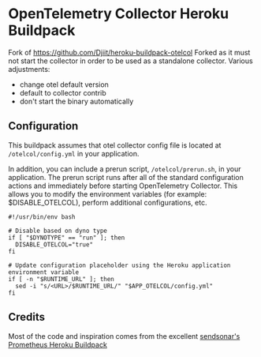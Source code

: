 # OpenTelemetry Collector Heroku Buildpack

Fork of https://github.com/Djiit/heroku-buildpack-otelcol
Forked as it must not start the collector in order to be used as a standalone collector.
Various adjustments:
- change otel default version
- default to collector contrib
- don't start the binary automatically

## Configuration

This buildpack assumes that otel collector config file is located at `/otelcol/config.yml` in your application.

In addition, you can include a prerun script, `/otelcol/prerun.sh`, in your application. 
The prerun script runs after all of the standard configuration actions and immediately before starting OpenTelemetry Collector. 
This allows you to modify the environment variables (for example: $DISABLE_OTELCOL), perform additional configurations, etc.

```shell
#!/usr/bin/env bash

# Disable based on dyno type
if [ "$DYNOTYPE" == "run" ]; then
  DISABLE_OTELCOL="true"
fi

# Update configuration placeholder using the Heroku application environment variable
if [ -n "$RUNTIME_URL" ]; then
  sed -i "s/<URL>/$RUNTIME_URL/" "$APP_OTELCOL/config.yml"
fi
```

## Credits

Most of the code and inspiration comes from the excellent [sendsonar's Prometheus Heroku Buildpack][4]

[1]: https://devcenter.heroku.com/articles/buildpacks
[2]: https://github.com/open-telemetry/opentelemetry-collector
[3]: https://github.com/open-telemetry/opentelemetry-collector-contrib
[4]: https://github.com/sendsonar/heroku-buildpack-prometheus


